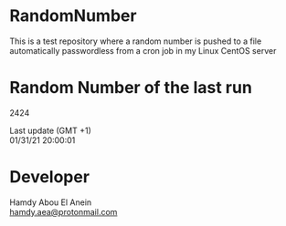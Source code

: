 # RandomNumber    
This is a test repository where a random number is pushed to a file automatically passwordless from a cron job in my Linux CentOS server    
# Random Number of the last run   
2424
      
Last update (GMT +1)    
01/31/21 20:00:01
# Developer    
Hamdy Abou El Anein   
hamdy.aea@protonmail.com
